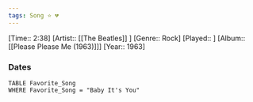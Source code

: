 ```yaml
---
tags: Song ⭐ 💔
---
```

[Time:: 2:38]
[Artist:: [[The Beatles]] ]
[Genre:: Rock]
[Played:: ]
[Album:: [[Please Please Me (1963)]]]
[Year:: 1963]
### Dates
````dataview
TABLE Favorite_Song
WHERE Favorite_Song = "Baby It's You"
````